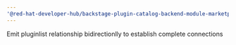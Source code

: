 ```yaml
---
'@red-hat-developer-hub/backstage-plugin-catalog-backend-module-marketplace': patch
---
```


Emit pluginlist relationship bidirectionlly to establish complete connections
